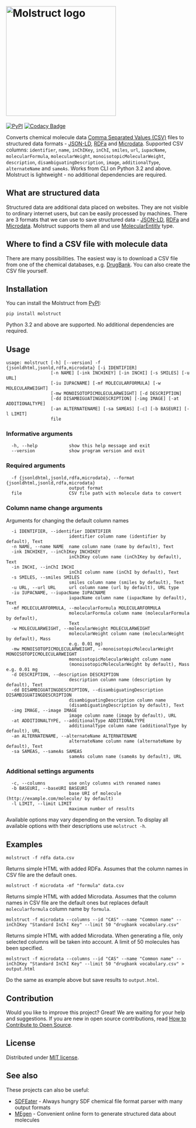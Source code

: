 # <img src="https://raw.githubusercontent.com/lszeremeta/molstruct/master/logo/molstruct.png" alt="Molstruct logo" width="300">

[![PyPI](https://img.shields.io/pypi/v/molstruct)](https://pypi.org/project/molstruct/) [![Codacy Badge](https://app.codacy.com/project/badge/Grade/3602c4be20d14be1b750db5a1875263a)](https://www.codacy.com/manual/lszeremeta/molstruct?utm_source=github.com&amp;utm_medium=referral&amp;utm_content=lszeremeta/molstruct&amp;utm_campaign=Badge_Grade)

Converts chemical molecule data [Comma Separated Values (CSV)](https://en.wikipedia.org/wiki/Comma-separated_values) files to structured data formats - [JSON-LD](https://json-ld.org/), [RDFa](http://rdfa.info/) and [Microdata](https://schema.org/docs/gs.html). Supported
CSV columns: `identifier`, `name`, `inChIKey`, `inChI`, `smiles`, `url`, `iupacName`, `molecularFormula`, `molecularWeight`, `monoisotopicMolecularWeight`, `description`, `disambiguatingDescription`, `image`, `additionalType`, `alternateName` and `sameAs`.  Works from CLI on Python 3.2 and above. Molstruct is lightweight - no additional dependencies are required.

## What are structured data

Structured data are additional data placed on websites. They are not visible to ordinary internet users, but can be easily processed by machines. There are 3 formats that we can use to save structured data - [JSON-LD](https://json-ld.org/), [RDFa](http://rdfa.info/) and [Microdata](https://www.w3.org/TR/microdata/). Molstruct supports them all and use [MolecularEntitly](https://bioschemas.org/types/MolecularEntity/) type.

## Where to find a CSV file with molecule data

There are many possibilities. The easiest way is to download a CSV file from one of the chemical databases, e.g. [DrugBank](https://www.drugbank.ca/releases/latest#open-data). You can also create the CSV file yourself.

## Installation

You can install the Molstruct from [PyPI](https://pypi.org/project/molstruct/):

    pip install molstruct

Python 3.2 and above are supported. No additional dependencies are required.

## Usage

    usage: molstruct [-h] [--version] -f {jsonldhtml,jsonld,rdfa,microdata} [-i IDENTIFIER]
                     [-n NAME] [-ink INCHIKEY] [-in INCHI] [-s SMILES] [-u URL]
                     [-iu IUPACNAME] [-mf MOLECULARFORMULA] [-w MOLECULARWEIGHT]
                     [-mw MONOISOTOPICMOLECULARWEIGHT] [-d DESCRIPTION]
                     [-dd DISAMBIGUATINGDESCRIPTION] [-img IMAGE] [-at ADDITIONALTYPE]
                     [-an ALTERNATENAME] [-sa SAMEAS] [-c] [-b BASEURI] [-l LIMIT]
                     file

### Informative arguments

      -h, --help            show this help message and exit
      --version             show program version and exit

### Required arguments

      -f {jsonldhtml,jsonld,rdfa,microdata}, --format {jsonldhtml,jsonld,rdfa,microdata}
                            output format
      file                  CSV file path with molecule data to convert

### Column name change arguments

Arguments for changing the default column names

      -i IDENTIFIER, --identifier IDENTIFIER
                            identifier column name (identifier by default), Text
      -n NAME, --name NAME  name column name (name by default), Text
      -ink INCHIKEY, --inChIKey INCHIKEY
                            inChIKey column name (inChIKey by default), Text
      -in INCHI, --inChI INCHI
                            inChI column name (inChI by default), Text
      -s SMILES, --smiles SMILES
                            smiles column name (smiles by default), Text
      -u URL, --url URL     url column name (url by default), URL type
      -iu IUPACNAME, --iupacName IUPACNAME
                            iupacName column name (iupacName by default), Text
      -mf MOLECULARFORMULA, --molecularFormula MOLECULARFORMULA
                            molecularFormula column name (molecularFormula by default),
                            Text
      -w MOLECULARWEIGHT, --molecularWeight MOLECULARWEIGHT
                            molecularWeight column name (molecularWeight by default), Mass
                            e.g. 0.01 mg)
      -mw MONOISOTOPICMOLECULARWEIGHT, --monoisotopicMolecularWeight MONOISOTOPICMOLECULARWEIGHT
                            monoisotopicMolecularWeight column name
                            (monoisotopicMolecularWeight by default), Mass e.g. 0.01 mg
      -d DESCRIPTION, --description DESCRIPTION
                            description column name (description by default), Text
      -dd DISAMBIGUATINGDESCRIPTION, --disambiguatingDescription DISAMBIGUATINGDESCRIPTION
                            disambiguatingDescription column name
                            (disambiguatingDescription by default), Text
      -img IMAGE, --image IMAGE
                            image column name (image by default), URL
      -at ADDITIONALTYPE, --additionalType ADDITIONALTYPE
                            additionalType column name (additionalType by default), URL
      -an ALTERNATENAME, --alternateName ALTERNATENAME
                            alternateName column name (alternateName by default), Text
      -sa SAMEAS, --sameAs SAMEAS
                            sameAs column name (sameAs by default), URL

### Additional settings arguments

      -c, --columns         use only columns with renamed names
      -b BASEURI, --baseURI BASEURI
                            base URI of molecule (http://example.com/molecule/ by default)
      -l LIMIT, --limit LIMIT
                            maximum number of results

Available options may vary depending on the version. To display all available options with their descriptions use ``molstruct -h``.

## Examples

    molstruct -f rdfa data.csv
Returns simple HTML with added RDFa. Assumes that the column names in CSV file are the default ones.

    molstruct -f microdata -mf "formula" data.csv
Returns simple HTML with added Microdata. Assumes that the column names in CSV file are the default ones but replaces default `molecularformula` column name by `formula`.

    molstruct -f microdata --columns --id "CAS" --name "Common name" --inChIKey "Standard InChI Key" --limit 50 "drugbank vocabulary.csv"
Returns simple HTML with added Microdata. When generating a file, only selected columns will be taken into account. A limit of 50 molecules has been specified.

    molstruct -f microdata --columns --id "CAS" --name "Common name" --inChIKey "Standard InChI Key" --limit 50 "drugbank vocabulary.csv" > output.html
Do the same as example above but save results to `output.html`.

## Contribution

Would you like to improve this project? Great! We are waiting for your help and suggestions. If you are new in open source contributions, read [How to Contribute to Open Source](https://opensource.guide/how-to-contribute/).

## License

Distributed under [MIT license](https://github.com/lszeremeta/molstruct/blob/master/LICENSE).

## See also

These projects can also be useful:

* [SDFEater](https://github.com/lszeremeta/SDFEater) - Always hungry SDF chemical file format parser with many output formats
* [MEgen](https://github.com/lszeremeta/MEgen) - Convenient online form to generate structured data about molecules
